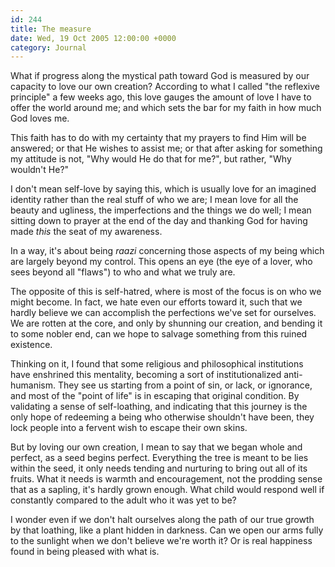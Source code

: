 ```yaml
---
id: 244
title: The measure
date: Wed, 19 Oct 2005 12:00:00 +0000
category: Journal
---
```


What if progress along the mystical path toward God is measured by our
capacity to love our own creation?  According to what I called "the
reflexive principle" a few weeks ago, this love gauges the amount of
love I have to offer the world around me; and which sets the bar for my
faith in how much God loves me.

This faith has to do with my certainty that my prayers to find Him will
be answered; or that He wishes to assist me; or that after asking for
something my attitude is not, "Why would He do that for me?", but
rather, "Why wouldn't He?"

I don't mean self-love by saying this, which is usually love for an
imagined identity rather than the real stuff of who we are; I mean love
for all the beauty and ugliness, the imperfections and the things we do
well; I mean sitting down to prayer at the end of the day and thanking
God for having made *this* the seat of my awareness.

In a way, it's about being *raazi* concerning those aspects of my being
which are largely beyond my control.  This opens an eye (the eye of a
lover, who sees beyond all "flaws") to who and what we truly are.

The opposite of this is self-hatred, where is most of the focus is on
who we might become.  In fact, we hate even our efforts toward it, such
that we hardly believe we can accomplish the perfections we've set for
ourselves.  We are rotten at the core, and only by shunning our
creation, and bending it to some nobler end, can we hope to salvage
something from this ruined existence.

Thinking on it, I found that some religious and philosophical
institutions have enshrined this mentality, becoming a sort of
institutionalized anti-humanism.  They see us starting from a point of
sin, or lack, or ignorance, and most of the "point of life" is in
escaping that original condition.  By validating a sense of
self-loathing, and indicating that this journey is the only hope of
redeeming a being who otherwise shouldn't have been, they lock people
into a fervent wish to escape their own skins.

But by loving our own creation, I mean to say that we began whole and
perfect, as a seed begins perfect.  Everything the tree is meant to be
lies within the seed, it only needs tending and nurturing to bring out
all of its fruits.  What it needs is warmth and encouragement, not the
prodding sense that as a sapling, it's hardly grown enough.  What child
would respond well if constantly compared to the adult who it was yet to
be?

I wonder even if we don't halt ourselves along the path of our true
growth by that loathing, like a plant hidden in darkness.  Can we open
our arms fully to the sunlight when we don't believe we're worth it?  Or
is real happiness found in being pleased with what is.


